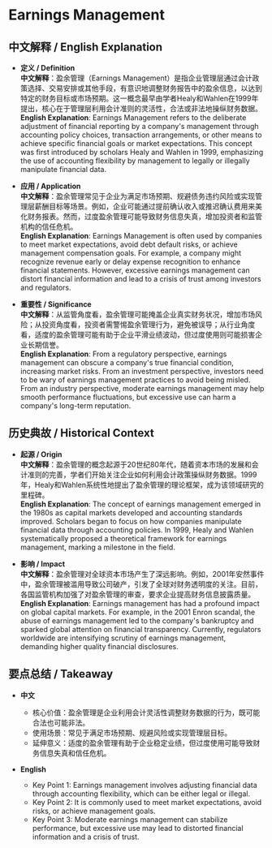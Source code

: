 # Earnings Management

## 中文解释 / English Explanation

* **定义 / Definition**  
  **中文解释**：盈余管理（Earnings Management）是指企业管理层通过会计政策选择、交易安排或其他手段，有意识地调整财务报告中的盈余信息，以达到特定的财务目标或市场预期。这一概念最早由学者Healy和Wahlen在1999年提出，核心在于管理层利用会计准则的灵活性，合法或非法地操纵财务数据。  
  **English Explanation**: Earnings Management refers to the deliberate adjustment of financial reporting by a company's management through accounting policy choices, transaction arrangements, or other means to achieve specific financial goals or market expectations. This concept was first introduced by scholars Healy and Wahlen in 1999, emphasizing the use of accounting flexibility by management to legally or illegally manipulate financial data.

* **应用 / Application**  
  **中文解释**：盈余管理常见于企业为满足市场预期、规避债务违约风险或实现管理层薪酬目标等场景。例如，企业可能通过提前确认收入或推迟确认费用来美化财务报表。然而，过度盈余管理可能导致财务信息失真，增加投资者和监管机构的信任危机。  
  **English Explanation**: Earnings Management is often used by companies to meet market expectations, avoid debt default risks, or achieve management compensation goals. For example, a company might recognize revenue early or delay expense recognition to enhance financial statements. However, excessive earnings management can distort financial information and lead to a crisis of trust among investors and regulators.

* **重要性 / Significance**  
  **中文解释**：从监管角度看，盈余管理可能掩盖企业真实财务状况，增加市场风险；从投资角度看，投资者需警惕盈余管理行为，避免被误导；从行业角度看，适度的盈余管理可能有助于企业平滑业绩波动，但过度使用则可能损害企业长期信誉。  
  **English Explanation**: From a regulatory perspective, earnings management can obscure a company's true financial condition, increasing market risks. From an investment perspective, investors need to be wary of earnings management practices to avoid being misled. From an industry perspective, moderate earnings management may help smooth performance fluctuations, but excessive use can harm a company's long-term reputation.

## 历史典故 / Historical Context

* **起源 / Origin**  
  **中文解释**：盈余管理的概念起源于20世纪80年代，随着资本市场的发展和会计准则的完善，学者们开始关注企业如何利用会计政策操纵财务数据。1999年，Healy和Wahlen系统性地提出了盈余管理的理论框架，成为该领域研究的里程碑。  
  **English Explanation**: The concept of earnings management emerged in the 1980s as capital markets developed and accounting standards improved. Scholars began to focus on how companies manipulate financial data through accounting policies. In 1999, Healy and Wahlen systematically proposed a theoretical framework for earnings management, marking a milestone in the field.

* **影响 / Impact**  
  **中文解释**：盈余管理对全球资本市场产生了深远影响。例如，2001年安然事件中，盈余管理被滥用导致公司破产，引发了全球对财务透明度的关注。目前，各国监管机构加强了对盈余管理的审查，要求企业提高财务信息披露质量。  
  **English Explanation**: Earnings management has had a profound impact on global capital markets. For example, in the 2001 Enron scandal, the abuse of earnings management led to the company's bankruptcy and sparked global attention on financial transparency. Currently, regulators worldwide are intensifying scrutiny of earnings management, demanding higher quality financial disclosures.

## 要点总结 / Takeaway

* **中文**  
  - 核心价值：盈余管理是企业利用会计灵活性调整财务数据的行为，既可能合法也可能非法。  
  - 使用场景：常见于满足市场预期、规避风险或实现管理层目标。  
  - 延伸意义：适度的盈余管理有助于企业稳定业绩，但过度使用可能导致财务信息失真和信任危机。

* **English**  
  - Key Point 1: Earnings management involves adjusting financial data through accounting flexibility, which can be either legal or illegal.  
  - Key Point 2: It is commonly used to meet market expectations, avoid risks, or achieve management goals.  
  - Key Point 3: Moderate earnings management can stabilize performance, but excessive use may lead to distorted financial information and a crisis of trust.